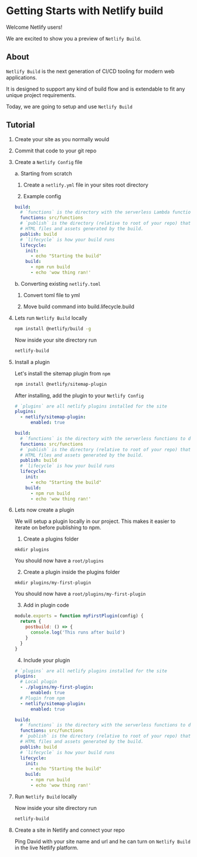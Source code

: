 # Getting Starts with Netlify build

Welcome Netlify users!

We are excited to show you a preview of `Netlify Build`.

## About

`Netlify Build` is the next generation of CI/CD tooling for modern web applications.

It is designed to support any kind of build flow and is extendable to fit any unique project requirements.

Today, we are going to setup and use `Netlify Build`

## Tutorial

1. Create your site as you normally would

2. Commit that code to your git repo

3. Create a `Netlify Config` file

    a. Starting from scratch

    1. Create a `netlify.yml` file in your sites root directory

    2. Example config

    ```yml
    build:
      # `functions` is the directory with the serverless Lambda functions to deploy to AWS.
      functions: src/functions
      # `publish` is the directory (relative to root of your repo) that contains the deploy-ready
      # HTML files and assets generated by the build.
      publish: build
      # `lifecycle` is how your build runs
      lifecycle:
        init:
          - echo "Starting the build"
        build:
          - npm run build
          - echo 'wow thing ran!'
    ```

    b. Converting existing `netlify.toml`

    1. Convert toml file to yml

    2. Move build command into build.lifecycle.build

4. Lets run `Netlify Build` locally

    ```bash
    npm install @netlify/build -g
    ```

    Now inside your site directory run

    ```bash
    netlify-build
    ```

5. Install a plugin

    Let's install the sitemap plugin from `npm`

    ```bash
    npm install @netlify/sitemap-plugin
    ```

    After installing, add the plugin to your `Netlify Config`

    ```yml
    # `plugins` are all netlify plugins installed for the site
    plugins:
      - netlify/sitemap-plugin:
          enabled: true

    build:
      # `functions` is the directory with the serverless functions to deploy to AWS.
      functions: src/functions
      # `publish` is the directory (relative to root of your repo) that contains the deploy-ready
      # HTML files and assets generated by the build.
      publish: build
      # `lifecycle` is how your build runs
      lifecycle:
        init:
          - echo "Starting the build"
        build:
          - npm run build
          - echo 'wow thing ran!'
    ```

6. Lets now create a plugin

    We will setup a plugin locally in our project. This makes it easier to iterate on before publishing to npm.

    1. Create a plugins folder

    ```
    mkdir plugins
    ```

    You should now have a `root/plugins`

    2. Create a plugin inside the plugins folder

    ```
    mkdir plugins/my-first-plugin
    ```

    You should now have a `root/plugins/my-first-plugin`

    3. Add in plugin code

    ```js
    module.exports = function myFirstPlugin(config) {
      return {
        postbuild: () => {
          console.log('This runs after build')
        }
      }
    }
    ```

    4. Include your plugin

    ```yml
    # `plugins` are all netlify plugins installed for the site
    plugins:
      # Local plugin
      - ./plugins/my-first-plugin:
          enabled: true
      # Plugin from npm
      - netlify/sitemap-plugin:
          enabled: true

    build:
      # `functions` is the directory with the serverless functions to deploy to AWS.
      functions: src/functions
      # `publish` is the directory (relative to root of your repo) that contains the deploy-ready
      # HTML files and assets generated by the build.
      publish: build
      # `lifecycle` is how your build runs
      lifecycle:
        init:
          - echo "Starting the build"
        build:
          - npm run build
          - echo 'wow thing ran!'
    ```

7. Run `Netlify Build` locally

    Now inside your site directory run

    ```bash
    netlify-build
    ```

8. Create a site in Netlify and connect your repo

    Ping David with your site name and url and he can turn on `Netlify Build` in the live Netlify platform.

<!-- ## Concepts

`Netlify Build` introduces a couple new features to your build process.

1. A powerful build lifecycle
2. Environment variable support
-->

